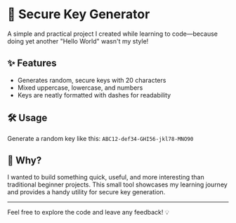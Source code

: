 # 🔑 Secure Key Generator

A simple and practical project I created while learning to code—because doing yet another "Hello World" wasn't my style! 

## ✨ Features
- Generates random, secure keys with 20 characters
- Mixed uppercase, lowercase, and numbers
- Keys are neatly formatted with dashes for readability

## 🛠️ Usage
Generate a random key like this:
`ABC12-def34-GHI56-jkl78-MNO90`


## 🚀 Why?
I wanted to build something quick, useful, and more interesting than traditional beginner projects. This small tool showcases my learning journey and provides a handy utility for secure key generation.

---

Feel free to explore the code and leave any feedback! 💡
